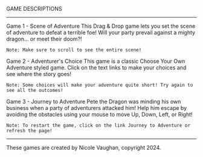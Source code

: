 GAME DESCRIPTIONS
***********************************
Game 1 - Scene of Adventure
This Drag & Drop game lets you set the scene of adventure to defeat a terrible foe! 
Will your party prevail against a mighty dragon... or meet their doom?!

    Note: Make sure to scroll to see the entire scene!

Game 2 - Adventurer's Choice
This game is a classic Choose Your Own Adventure styled game. Click on the text links to make your choices and see where the 
story goes!

    Note: Some choices will make your adventure quite short! Try again to see all the outcomes!

Game 3 - Journey to Adventure
Pete the Dragon was minding his own business when a party of adventurers attacked him! Help him escape by 
avoiding the obstacles using your mouse to move Up, Down, Left, or Right!

    Note: To restart the game, click on the link Journey to Adventure or refresh the page!

***********************************
These games are created by Nicole Vaughan, copyright 2024.
